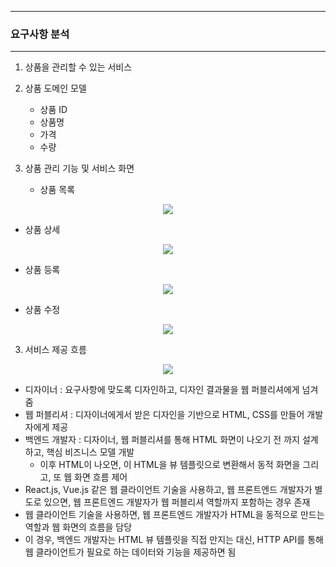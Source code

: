 -----
### 요구사항 분석
-----
1. 상품을 관리할 수 있는 서비스
2. 상품 도메인 모델
   - 상품 ID
   - 상품명
   - 가격
   - 수량

2. 상품 관리 기능 및 서비스 화면
   - 상품 목록
<div align="center">
<img src="https://github.com/sooyounghan/Spring/assets/34672301/48406706-e0b9-4a79-9304-b03ff98bed38">
</div>

   - 상품 상세
<div align="center">
<img src="https://github.com/sooyounghan/Spring/assets/34672301/3d7ac107-60bc-411c-b492-326ce49efbe7">
</div>

   - 상품 등록
<div align="center">
<img src="https://github.com/sooyounghan/Spring/assets/34672301/2941b3ce-fdb9-427f-948b-00b39164a99f">
</div>

   - 상품 수정
<div align="center">
<img src="https://github.com/sooyounghan/Spring/assets/34672301/de7ff834-dfcb-49ab-aa4f-2e4d1d62157e">
</div>

3. 서비스 제공 흐름
<div align="center">
<img src="https://github.com/sooyounghan/Spring/assets/34672301/c27bc87e-8469-4764-8d08-21e39fd26765">
</div>

  - 디자이너 : 요구사항에 맞도록 디자인하고, 디자인 결과물을 웹 퍼블리셔에게 넘겨줌
  - 웹 퍼블리셔 : 디자이너에게서 받은 디자인을 기반으로 HTML, CSS를 만들어 개발자에게 제공
  - 백엔드 개발자 : 디자이너, 웹 퍼블리셔를 통해 HTML 화면이 나오기 전 까지 설계하고, 핵심 비즈니스 모델 개발
    + 이후 HTML이 나오면, 이 HTML을 뷰 템플릿으로 변환해서 동적 화면을 그리고, 또 웹 화면 흐름 제어
  - React.js, Vue.js 같은 웹 클라이언트 기술을 사용하고, 웹 프론트엔드 개발자가 별도로 있으면, 웹 프론트엔드 개발자가 웹 퍼블리셔 역할까지 포함하는 경우 존재
  - 웹 클라이언트 기술을 사용하면, 웹 프론트엔드 개발자가 HTML을 동적으로 만드는 역할과 웹 화면의 흐름을 담당
  - 이 경우, 백엔드 개발자는 HTML 뷰 템플릿을 직접 만지는 대신, HTTP API를 통해 웹 클라이언트가 필요로 하는 데이터와 기능을 제공하면 됨
